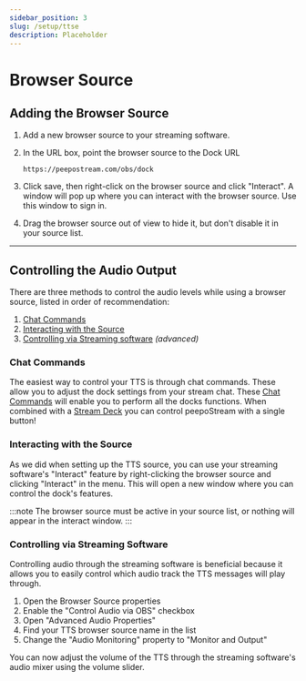 ```yaml
---
sidebar_position: 3
slug: /setup/ttse
description: Placeholder
---
```


# Browser Source

## Adding the Browser Source

1. Add a new browser source to your streaming software.  

2. In the URL box, point the browser source to the Dock URL

   ```text
   https://peepostream.com/obs/dock
   ```

4. Click save, then right-click on the browser source and click "Interact". A window will pop up where you can interact with the browser source. Use this window to sign in.

5. Drag the browser source out of view to hide it, but don't disable it in your source list.

---

## Controlling the Audio Output

There are three methods to control the audio levels while using a browser source, listed in order of recommendation:

1. [Chat Commands](#chat-commands)
2. [Interacting with the Source](#interacting-with-the-source)
3. [Controlling via Streaming software](#controlling-via-streaming-software) *(advanced)*

### Chat Commands

The easiest way to control your TTS is through chat commands. These allow you to adjust the dock settings from your stream chat. These [Chat Commands](/docs/rewards/commands) will enable you to perform all the docks functions. When combined with a [Stream Deck](/docs/setup/streamdeck) you can control peepoStream with a single button!

### Interacting with the Source

As we did when setting up the TTS source, you can use your streaming software's "Interact" feature by right-clicking the browser source and clicking "Interact" in the menu. This will open a new window where you can control the dock's features.

:::note
The browser source must be active in your source list, or nothing will appear in the interact window.
:::

### Controlling via Streaming Software

Controlling audio through the streaming software is beneficial because it allows you to easily control which audio track the TTS messages will play through.

1. Open the Browser Source properties
2. Enable the "Control Audio via OBS" checkbox
3. Open "Advanced Audio Properties"
4. Find your TTS browser source name in the list
5. Change the "Audio Monitoring" property to "Monitor and Output"

You can now adjust the volume of the TTS through the streaming software's audio mixer using the volume slider.
